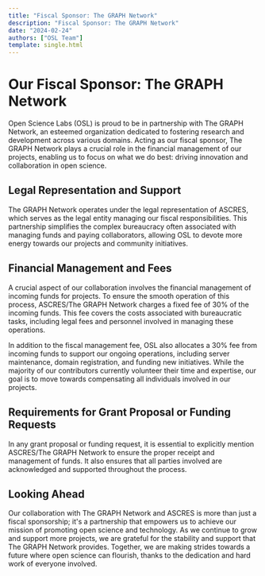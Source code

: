 ```yaml
---
title: "Fiscal Sponsor: The GRAPH Network"
description: "Fiscal Sponsor: The GRAPH Network"
date: "2024-02-24"
authors: ["OSL Team"]
template: single.html
---
```


# Our Fiscal Sponsor: The GRAPH Network

Open Science Labs (OSL) is proud to be in partnership with The GRAPH Network, an
esteemed organization dedicated to fostering research and development across
various domains. Acting as our fiscal sponsor, The GRAPH Network plays a crucial
role in the financial management of our projects, enabling us to focus on what
we do best: driving innovation and collaboration in open science.

## Legal Representation and Support

The GRAPH Network operates under the legal representation of ASCRES, which
serves as the legal entity managing our fiscal responsibilities. This
partnership simplifies the complex bureaucracy often associated with managing
funds and paying collaborators, allowing OSL to devote more energy towards our
projects and community initiatives.

## Financial Management and Fees

A crucial aspect of our collaboration involves the financial management of
incoming funds for projects. To ensure the smooth operation of this process,
ASCRES/The GRAPH Network charges a fixed fee of 30% of the incoming funds. This
fee covers the costs associated with bureaucratic tasks, including legal fees
and personnel involved in managing these operations.

In addition to the fiscal management fee, OSL also allocates a 30% fee from
incoming funds to support our ongoing operations, including server maintenance,
domain registration, and funding new initiatives. While the majority of our
contributors currently volunteer their time and expertise, our goal is to move
towards compensating all individuals involved in our projects.

## Requirements for Grant Proposal or Funding Requests

In any grant proposal or funding request, it is essential to explicitly mention
ASCRES/The GRAPH Network to ensure the proper receipt and management of funds.
It also ensures that all parties involved are acknowledged and supported
throughout the process.

## Looking Ahead

Our collaboration with The GRAPH Network and ASCRES is more than just a fiscal
sponsorship; it's a partnership that empowers us to achieve our mission of
promoting open science and technology. As we continue to grow and support more
projects, we are grateful for the stability and support that The GRAPH Network
provides. Together, we are making strides towards a future where open science
can flourish, thanks to the dedication and hard work of everyone involved.
